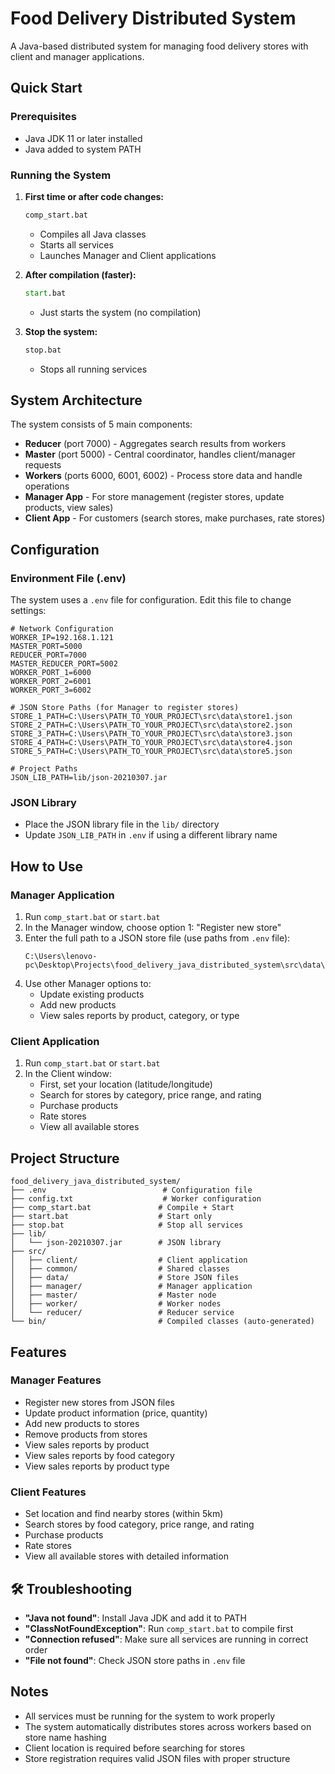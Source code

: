 # Food Delivery Distributed System

A Java-based distributed system for managing food delivery stores with client and manager applications.

## Quick Start

### Prerequisites
- Java JDK 11 or later installed
- Java added to system PATH

### Running the System

1. **First time or after code changes:**
   ```cmd
   comp_start.bat
   ```
   - Compiles all Java classes
   - Starts all services
   - Launches Manager and Client applications

2. **After compilation (faster):**
   ```cmd
   start.bat
   ```
   - Just starts the system (no compilation)

3. **Stop the system:**
   ```cmd
   stop.bat
   ```
   - Stops all running services

## System Architecture

The system consists of 5 main components:

- **Reducer** (port 7000) - Aggregates search results from workers
- **Master** (port 5000) - Central coordinator, handles client/manager requests
- **Workers** (ports 6000, 6001, 6002) - Process store data and handle operations
- **Manager App** - For store management (register stores, update products, view sales)
- **Client App** - For customers (search stores, make purchases, rate stores)

## Configuration

### Environment File (.env)
The system uses a `.env` file for configuration. Edit this file to change settings:

```env
# Network Configuration
WORKER_IP=192.168.1.121
MASTER_PORT=5000
REDUCER_PORT=7000
MASTER_REDUCER_PORT=5002
WORKER_PORT_1=6000
WORKER_PORT_2=6001
WORKER_PORT_3=6002

# JSON Store Paths (for Manager to register stores)
STORE_1_PATH=C:\Users\PATH_TO_YOUR_PROJECT\src\data\store1.json
STORE_2_PATH=C:\Users\PATH_TO_YOUR_PROJECT\src\data\store2.json
STORE_3_PATH=C:\Users\PATH_TO_YOUR_PROJECT\src\data\store3.json
STORE_4_PATH=C:\Users\PATH_TO_YOUR_PROJECT\src\data\store4.json
STORE_5_PATH=C:\Users\PATH_TO_YOUR_PROJECT\src\data\store5.json

# Project Paths
JSON_LIB_PATH=lib/json-20210307.jar
```

### JSON Library
- Place the JSON library file in the `lib/` directory
- Update `JSON_LIB_PATH` in `.env` if using a different library name

## How to Use

### Manager Application
1. Run `comp_start.bat` or `start.bat`
2. In the Manager window, choose option 1: "Register new store"
3. Enter the full path to a JSON store file (use paths from `.env` file):
   ```
   C:\Users\lenovo-pc\Desktop\Projects\food_delivery_java_distributed_system\src\data\store1.json
   ```
4. Use other Manager options to:
   - Update existing products
   - Add new products
   - View sales reports by product, category, or type

### Client Application
1. Run `comp_start.bat` or `start.bat`
2. In the Client window:
   - First, set your location (latitude/longitude)
   - Search for stores by category, price range, and rating
   - Purchase products
   - Rate stores
   - View all available stores

## Project Structure

```
food_delivery_java_distributed_system/
├── .env                          # Configuration file
├── config.txt                    # Worker configuration
├── comp_start.bat               # Compile + Start
├── start.bat                    # Start only
├── stop.bat                     # Stop all services
├── lib/
│   └── json-20210307.jar        # JSON library
├── src/
│   ├── client/                  # Client application
│   ├── common/                  # Shared classes
│   ├── data/                    # Store JSON files
│   ├── manager/                 # Manager application
│   ├── master/                  # Master node
│   ├── worker/                  # Worker nodes
│   └── reducer/                 # Reducer service
└── bin/                         # Compiled classes (auto-generated)
```

## Features

### Manager Features
- Register new stores from JSON files
- Update product information (price, quantity)
- Add new products to stores
- Remove products from stores
- View sales reports by product
- View sales reports by food category
- View sales reports by product type

### Client Features
- Set location and find nearby stores (within 5km)
- Search stores by food category, price range, and rating
- Purchase products
- Rate stores
- View all available stores with detailed information

## 🛠️ Troubleshooting

- **"Java not found"**: Install Java JDK and add it to PATH
- **"ClassNotFoundException"**: Run `comp_start.bat` to compile first
- **"Connection refused"**: Make sure all services are running in correct order
- **"File not found"**: Check JSON store paths in `.env` file

## Notes

- All services must be running for the system to work properly
- The system automatically distributes stores across workers based on store name hashing
- Client location is required before searching for stores
- Store registration requires valid JSON files with proper structure
